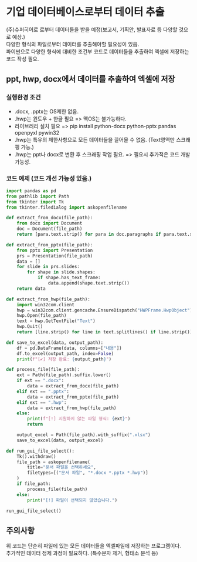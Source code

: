 <h1>기업 데이터베이스로부터 데이터 추출 </h1>
(주)슈퍼히어로 로부터 데이터들을 받을 예정(보고서, 기획안, 발표자료 등 다양할 것으로 예상.)<br>
다양한 형식의 파일로부터 데이터를 추출해야할 필요성이 있음. <br>
파이썬으로 다양한 형식에 대비한 조건부 코드로 데이터들을 추출하여 엑셀에 저장하는 코드 작성 필요.<br>
<h2>ppt, hwp, docx에서 데이터를 추출하여 엑셀에 저장</h2>
<h3>실행환경 조건</h3>
<ul>
    <li>.docx, .pptx는 OS제한 없음.
    <li>.hwp는 윈도우 + 한글 필요 => 맥OS는 불가능하다.
    <li>라이브러리 설치 필요 => pip install python-docx python-pptx pandas openpyxl pywin32
    <li>.hwp는 특유의 제한사항으로 모든 데이터들을 끌어올 수 없음. (Text영역만 스크래핑 가능.)
    <li>.hwp는 ppt나 docx로 변환 후 스크래핑 작업 필요. => 필요시 추가적은 코드 개발 가능성.
</ul>
<h3> 코드 예제 (코드 개선 가능성 있음.)</h3>

```python
import pandas as pd
from pathlib import Path
from tkinter import Tk
from tkinter.filedialog import askopenfilename

def extract_from_docx(file_path):
    from docx import Document
    doc = Document(file_path)
    return [para.text.strip() for para in doc.paragraphs if para.text.strip()]

def extract_from_pptx(file_path):
    from pptx import Presentation
    prs = Presentation(file_path)
    data = []
    for slide in prs.slides:
        for shape in slide.shapes:
            if shape.has_text_frame:
                data.append(shape.text.strip())
    return data

def extract_from_hwp(file_path):
    import win32com.client
    hwp = win32com.client.gencache.EnsureDispatch("HWPFrame.HwpObject")
    hwp.Open(file_path)
    text = hwp.GetTextFile("Text")
    hwp.Quit()
    return [line.strip() for line in text.splitlines() if line.strip()]

def save_to_excel(data, output_path):
    df = pd.DataFrame(data, columns=["내용"])
    df.to_excel(output_path, index=False)
    print(f"[✔] 저장 완료: {output_path}")

def process_file(file_path):
    ext = Path(file_path).suffix.lower()
    if ext == ".docx":
        data = extract_from_docx(file_path)
    elif ext == ".pptx":
        data = extract_from_pptx(file_path)
    elif ext == ".hwp":
        data = extract_from_hwp(file_path)
    else:
        print(f"[!] 지원하지 않는 파일 형식: {ext}")
        return

    output_excel = Path(file_path).with_suffix(".xlsx")
    save_to_excel(data, output_excel)

def run_gui_file_select():
    Tk().withdraw()
    file_path = askopenfilename(
        title="문서 파일을 선택하세요",
        filetypes=[("문서 파일", "*.docx *.pptx *.hwp")]
    )
    if file_path:
        process_file(file_path)
    else:
        print("[!] 파일이 선택되지 않았습니다.")

run_gui_file_select()
```
<h2>주의사항</h2>
위 코드는 단순히 파일에 있는 모든 데이터들을 엑셀파일에 저장하는 프로그램이다.<br>
추가적인 데이터 정제 과정이 필요하다. (특수문자 제거, 형태소 분석 등)